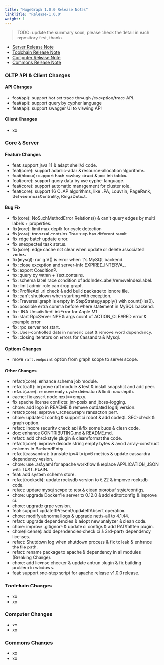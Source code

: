 ```yaml
---
title: "HugeGraph 1.0.0 Release Notes"
linkTitle: "Release-1.0.0"
weight: 1
---
```


> TODO: update the summary soon, please check the detail in each repository first, thanks

- [Server Release Note](https://github.com/apache/incubator-hugegraph/releases/tag/1.0.0)
- [Toolchain Release Note](https://github.com/apache/incubator-hugegraph-toolchain/releases/tag/1.0.0)
- [Computer Release Note](https://github.com/apache/incubator-hugegraph-computer/releases/tag/1.0.0)
- [Commons Release Note](https://github.com/apache/incubator-hugegraph-commons/releases/tag/1.0.0)

### OLTP API & Client Changes

#### API Changes

- feat(api): support hot set trace through /exception/trace API.
- feat(api): support query by cypher language.
- feat(api): support swagger UI to viewing API.

#### Client Changes

- xx

### Core & Server

#### Feature Changes

- feat: support java 11 & adapt shell/ci code.
- feat(core): support adamic-adar & resource-allocation algorithms.
- feat(hbase): support hash rowkey struct & pre-init tables.
- feat(core): support query data by use cypher language.
- feat(core): support automatic management for cluster role.
- feat(core): support 16 OLAP algorithms, like LPA, Louvain, PageRank, BetweennessCentrality, RingsDetect.

#### Bug Fix

- fix(core): NoSuchMethodError Relations() & can't query edges by multi labels + properties.
- fix(core): limit max depth for cycle detection.
- fix(core): traversal contains Tree step has different result.
- fix edge batch update error.
- fix unexpected task status.
- fix(core): edge cache not clear when update or delete associated vertex.
- fix(mysql): run g.V() is error when it's MySQL backend.
- fix: close exception and server-info EXPIRED_INTERVAL.
- fix: export ConditionP.
- fix: query by within + Text.contains.
- fix: schema label race condition of addIndexLabel/removeIndexLabel.
- fix: limit admin role can drop graph.
- fix: ProfileApi url check & add build package to ignore file.
- fix: can't shutdown when starting with exception.
- fix: Traversal.graph is empty in StepStrategy.apply() with count().is(0).
- fix: possible extra comma before where statement in MySQL backend.
- fix: JNA UnsatisfiedLinkError for Apple M1.
- fix: start RpcServer NPE & args count of ACTION_CLEARED error & example error.
- fix: rpc server not start.
- fix: User-controlled data in numeric cast & remove word dependency.
- fix: closing iterators on errors for Cassandra & Mysql.

#### Options Changes

- move `raft.endpoint` option from graph scope to server scope.

#### Other Changes

- refact(core): enhance schema job module.
- refact(raft): improve raft module & test & install snapshot and add peer.
- refact(core): remove early cycle detection & limit max depth.
- cache: fix assert node.next==empty.
- fix apache license conflicts: jnr-posix and jboss-logging.
- chore: add logo in README & remove outdated log4j version.
- refact(core): improve CachedGraphTransaction perf.
- chore: update CI config & support ci robot & add codeQL SEC-check & graph option.
- refact: ingore security check api & fix some bugs & clean code.
- doc: enhance CONTRIBUTING.md & README.md.
- refact: add checkstyle plugin & clean/format the code.
- refact(core): improve decode string empty bytes & avoid array-construct columns in BackendEntry.
- refact(cassandra): translate ipv4 to ipv6 metrics & update cassandra dependency vesion.
- chore: use .asf.yaml for apache workflow & replace APPLICATION_JSON with TEXT_PLAIN.
- feat: add system schema store.
- refact(rocksdb): update rocksdb version to 6.22 & improve rocksdb code.
- refact: update mysql scope to test & clean protobuf style/configs.
- chore: upgrade Dockerfile server to 0.12.0 & add editorconfig & improve ci.
- chore: upgrade grpc version.
- feat: support updateIfPresent/updateIfAbsent operation.
- chore: modify abnormal logs & upgrade netty-all to 4.1.44.
- refact: upgrade dependencies & adopt new analyzer & clean code.
- chore: improve .gitignore & update ci configs & add RAT/faltten plugin.
- chore(license): add dependencies-check ci & 3rd-party dependency licenses.
- refact: Shutdown log when shutdown process & fix tx leak & enhance the file path.
- refact: rename package to apache & dependency in all modules (Breaking Change).
- chore: add license checker & update antrun plugin & fix building problem in windows.
- feat: support one-step script for apache release v1.0.0 release.

### Toolchain Changes

- xx
- xx

### Computer Changes

- xx
- xx

### Commons Changes

- xx
- xx
